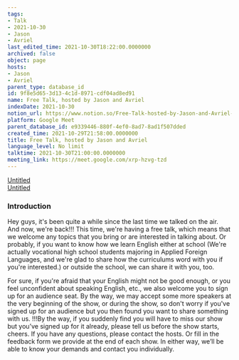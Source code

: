```yaml
---
tags:
- Talk
- 2021-10-30
- Jason
- Avriel
last_edited_time: 2021-10-30T18:22:00.0000000
archived: false
object: page
hosts:
- Jason
- Avriel
parent_type: database_id
id: 9f8e5d65-3d13-4c1d-8971-cdf04ad8ed91
name: Free Talk, hosted by Jason and Avriel
indexDate: 2021-10-30
notion_url: https://www.notion.so/Free-Talk-hosted-by-Jason-and-Avriel-9f8e5d653d134c1d8971cdf04ad8ed91
platform: Google Meet
parent_database_id: e9339446-880f-4ef0-8ad7-8ad1f507dded
created_time: 2021-10-29T21:58:00.0000000
title: Free Talk, hosted by Jason and Avriel
language_level: No limit
talktime: 2021-10-30T21:00:00.0000000
meeting_link: https://meet.google.com/xrp-hzvg-tzd
---
```


[Untitled](https://www.notion.so/cb083fc4f0b7459aa5afe1900ef25a1f)   
[Untitled](https://www.notion.so/06eedd6e889c43369b68aa6f0742675b)   

### Introduction

Hey guys, it's been quite a while since the last time we talked on the air. And now, we're back!!!
This time, we're having a free talk, which means that we welcome any topics that you bring or are interested in talking about. Or probably, if you want to know how we learn English either at school (We're actually vocational high school students majoring in Applied Foreign Languages, and we're glad to share how the curriculums word with you if you're interested.) or outside the school, we can share it with you, too. 

For sure, if you're afraid that your English might not be good enough, or you feel unconfident about speaking English, etc., we also welcome you to sign up for an audience seat. By the way, we may accept some more speakers at the very beginning of the show, or during the show, so don't worry if you've signed up for an audience but you then found you want to share something with us.
!!!By the way, if you suddenly find you will have to miss our show but you’ve signed up for it already, please tell us before the show starts, cheers.
If you have any questions, please contact the hosts. Or fill in the feedback form we provide at the end of each show. In either way, we’ll be able to know your demands and contact you individually.








